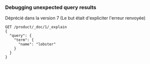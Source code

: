 ### Debugging unexpected query results

Déprécié dans la version 7 
(Le but était d'expliciter l'erreur renvoyée)

```
GET /product/_doc/1/_explain
{
  "query": {
    "term": {
      "name": "lobster"
    }
  }
}
```
